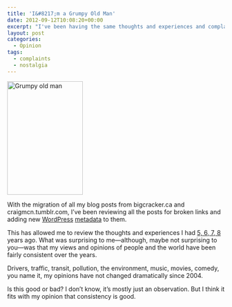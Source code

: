 ```yaml
---
title: 'I&#8217;m a Grumpy Old Man'
date: 2012-09-12T10:08:20+00:00
excerpt: "I've been having the same thoughts and experiences and complaints for the last eight-and-a-half years that I've been documenting them."
layout: post
categories:
  - Opinion
tags:
  - complaints
  - nostalgia
---
```


<img class="alignleft size-full wp-image-3062" title="Grumpy old man" src="https://cdn.craigmcn.ca/img/old-man.jpg" alt="Grumpy old man" width="175" height="262" />

With the migration of all my blog posts from bigcracker.ca and craigmcn.tumblr.com, I&#8217;ve been reviewing all the posts for broken links and adding new [WordPress](http://wordpress.org/) [metadata](http://en.wikipedia.org/wiki/Metadata) to them.

This has allowed me to review the thoughts and experiences I had [5, 6, 7, 8](http://youtu.be/LBBqOTd5qzE) years ago. What was surprising to me—although, maybe not surprising to you—was that my views and opinions of people and the world have been fairly consistent over the years.

Drivers, traffic, transit, pollution, the environment, music, movies, comedy, you name it, my opinions have not changed dramatically since 2004.

Is this good or bad? I don&#8217;t know, it&#8217;s mostly just an observation. But I think it fits with my opinion that consistency is good.
